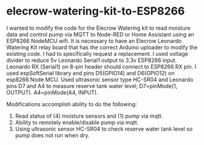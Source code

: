 # elecrow-watering-kit-to-ESP8266
I wanted to modify the code for the Elecrow Watering kit to read moisture data and control pump via MQTT to Node-RED or Home Assistant using an ESP8266 NodeMCU wifi.
It is necessary to have an Elecrow Leonardo Watering Kit relay board that has the correct Arduino uploader to modify the existing code. I had to specifically request a replacement.
I used voltage divider to reduce 5v Leonardo Serial1 output to 3.3v ESP8266 input.
Leonardo RX (Serial1) on 8-pin header should connect to ESP8266 RX pin. I used espSoftSerial library and pins D5(GPIO14) and D6(GPIO12) on esp8266 Node MCU. 
Used ultrasonic sensor type HC-SR04 and Leonardo pins D7 and A4 to measure reserve tank water level; D7=pinMode(1, OUTPUT). A4=pinMode(A4, INPUT).

Modifications accomplish ability to do the following:
1. Read status of (4) moisture sensors and (1) pump via mqtt.
2. Ability to remotely enable/disable pump via mqtt.
3. Using ultrasonic sensor HC-SR04 to check reserve water tank level so pump does not run when dry.
